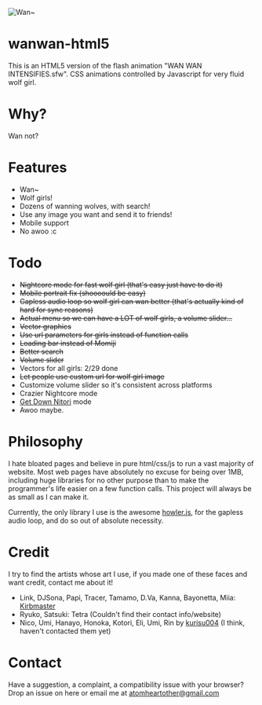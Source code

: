 ![Wan~](
https://wanwan-html5.moe/girls/Momiji.png
)
# wanwan-html5
This is an HTML5 version of the flash animation "WAN WAN INTENSIFIES.sfw". CSS animations controlled by Javascript for very fluid wolf girl.

# Why?
Wan not?

# Features
- Wan~
- Wolf girls!
- Dozens of wanning wolves, with search!
- Use any image you want and send it to friends!
- Mobile support
- No awoo :c

# Todo
- ~~Nightcore mode for fast wolf girl (that's easy just have to do it)~~
- ~~Mobile portrait fix (shoooould be easy)~~
- ~~Gapless audio loop so wolf girl can wan better (that's actually kind of hard for sync reasons)~~
- ~~Actual menu so we can have a LOT of wolf girls, a volume slider...~~
- ~~Vector graphics~~
- ~~Use url parameters for girls instead of function calls~~
- ~~Loading bar instead of Momiji~~
- ~~Better search~~
- ~~Volume slider~~
- Vectors for all girls: 2/29 done
- ~~Let people use custom url for wolf girl image~~
- Customize volume slider so it's consistent across platforms
- Crazier Nightcore mode
- [Get Down Nitori](https://www.youtube.com/watch?v=FkQaQZCzjic) mode
- Awoo maybe.

# Philosophy
I hate bloated pages and believe in pure html/css/js to run a vast majority of website. Most web pages have absolutely no excuse for being over 1MB, including huge libraries for no other purpose than to make the programmer's life easier on a few function calls. This project will always be as small as I can make it.

Currently, the only library I use is the awesome [howler.js](https://howlerjs.com/), for the gapless audio loop, and do so out of absolute necessity.

# Credit
I try to find the artists whose art I use, if you made one of these faces and want credit, contact me about it!

- Link, DJSona, Papi, Tracer, Tamamo, D.Va, Kanna, Bayonetta, Miia: [Kirbmaster](http://kirbmaster.deviantart.com/)
- Ryuko, Satsuki: Tetra (Couldn't find their contact info/website)
- Nico, Umi, Hanayo, Honoka, Kotori, Eli, Umi, Rin by [kurisu004](https://twitter.com/kurisu004/) (I think, haven't contacted them yet)

# Contact
Have a suggestion, a complaint, a compatibility issue with your browser? Drop an issue on here or email me at atomheartother@gmail.com
